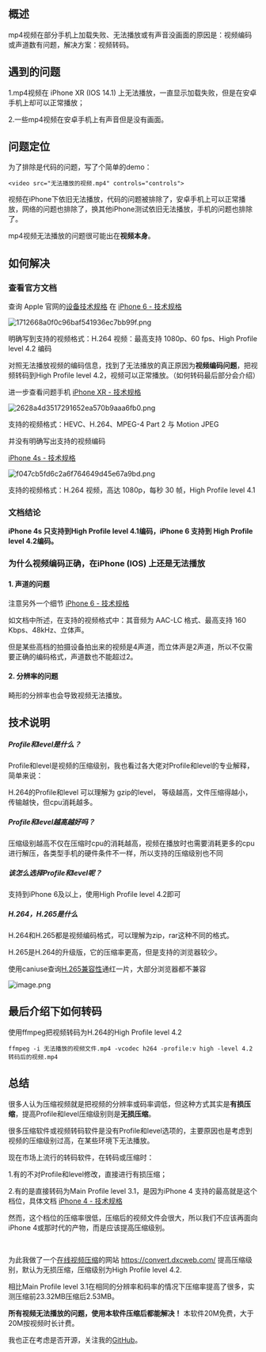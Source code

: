 ## 概述

mp4视频在部分手机上加载失败、无法播放或有声音没画面的原因是：视频编码或声道数有问题，解决方案：视频转码。

## 遇到的问题

1.mp4视频在 iPhone XR (IOS 14.1) 上无法播放，一直显示加载失败，但是在安卓手机上却可以正常播放；

2.一些mp4视频在安卓手机上有声音但是没有画面。

## 问题定位
为了排除是代码的问题，写了个简单的demo：

```
<video src="无法播放的视频.mp4" controls="controls">
```

视频在iPhone下依旧无法播放，代码的问题被排除了，安卓手机上可以正常播放，网络的问题也排除了，换其他iPhone测试依旧无法播放，手机的问题也排除了。

mp4视频无法播放的问题很可能出在**视频本身**。

## 如何解决
### 查看官方文档
查询 Apple 官网的[设备技术规格](https://support.apple.com/zh_CN/specs) 在 [iPhone 6 - 技术规格](https://https://support.apple.com/kb/SP705?viewlocale=zh_CN&locale=zh_CN)

![1712668a0f0c96baf541936ec7bb99f.png](https://upload-images.jianshu.io/upload_images/6765590-477a4a2dceaba2fc.png?imageMogr2/auto-orient/strip%7CimageView2/2/w/1240)


明确写到支持的视频格式：H.264 视频：最高支持 1080p、60 fps、High Profile level 4.2 编码

对照无法播放视频的编码信息，找到了无法播放的真正原因为**视频编码问题**，把视频转码到High Profile level 4.2，视频可以正常播放。（如何转码最后部分会介绍）

进一步查看问题手机 [iPhone XR - 技术规格](https://support.apple.com/kb/SP781?viewlocale=zh_CN&locale=zh_CN)

![2628a4d3517291652ea570b9aaa6fb0.png](https://upload-images.jianshu.io/upload_images/6765590-d8624e669377ae93.png?imageMogr2/auto-orient/strip%7CimageView2/2/w/1240)


支持的视频格式：HEVC、H.264、MPEG-4 Part 2 与 Motion JPEG

并没有明确写出支持的视频编码

[iPhone 4s - 技术规格](https://support.apple.com/kb/SP655?viewlocale=zh_CN&locale=zh_CN)

![f047cb5fd6c2a6f764649d45e67a9bd.png](https://upload-images.jianshu.io/upload_images/6765590-f986989483a34081.png?imageMogr2/auto-orient/strip%7CimageView2/2/w/1240)


支持的视频格式：H.264 视频，高达 1080p，每秒 30 帧，High Profile level 4.1

### 文档结论
**iPhone 4s 只支持到High Profile level 4.1编码，iPhone 6 支持到 High Profile level 4.2编码。**

### 为什么视频编码正确，在iPhone (IOS) 上还是无法播放

#### 1. 声道的问题

注意另外一个细节 [iPhone 6 - 技术规格](https://support.apple.com/kb/SP705?viewlocale=zh_CN&locale=zh_CN)  

如文档中所述，在支持的视频格式中：其音频为 AAC-LC 格式、最高支持 160 Kbps、48kHz、立体声。

但是某些高档的拍摄设备拍出来的视频是4声道，而立体声是2声道，所以不仅需要正确的编码格式，声道数也不能超过2。

#### 2. 分辨率的问题

 畸形的分辨率也会导致视频无法播放。


## 技术说明

##### Profile和level是什么？

Profile和level是视频的压缩级别，我也看过各大佬对Profile和level的专业解释，简单来说：

H.264的Profile和level 可以理解为 gzip的level， 等级越高，文件压缩得越小，传输越快，但cpu消耗越多。

##### Profile和level越高越好吗？

压缩级别越高不仅在压缩时cpu的消耗越高，视频在播放时也需要消耗更多的cpu进行解压，各类型手机的硬件条件不一样，所以支持的压缩级别也不同

##### 该怎么选择Profile和level呢？

支持到iPhone 6及以上，使用High Profile level 4.2即可

##### H.264，H.265是什么

H.264和H.265都是视频编码格式，可以理解为zip，rar这种不同的格式。

H.265是H.264的升级版，它的压缩率更高，但是支持的浏览器较少。

使用caniuse查询[H.265兼容性](https://caniuse.com/?search=h265)通红一片，大部分浏览器都不兼容

![image.png](https://upload-images.jianshu.io/upload_images/6765590-6c3f92e2e1263e51.png?imageMogr2/auto-orient/strip%7CimageView2/2/w/1240)


## 最后介绍下如何转码

使用ffmpeg把视频转码为H.264的High Profile level 4.2

```
ffmpeg -i 无法播放的视频文件.mp4 -vcodec h264 -profile:v high -level 4.2 转码后的视频.mp4
```

## 总结

很多人认为压缩视频就是把视频的分辨率或码率调低，但这种方式其实是**有损压缩**，提高Profile和level压缩级别则是**无损压缩**。

很多压缩软件或视频转码软件是没有Profile和level选项的，主要原因也是考虑到视频的压缩级别过高，在某些环境下无法播放。

现在市场上流行的转码软件，在转码或压缩时：

1.有的不对Profile和level修改，直接进行有损压缩；

2.有的是直接转码为Main Profile level 3.1，是因为iPhone 4 支持的最高就是这个档位，具体文档 [iPhone 4  - 技术规格](https://support.apple.com/kb/SP587?viewlocale=zh_CN&locale=zh_CN) 

然而，这个档位的压缩率很低，压缩后的视频文件会很大，所以我们不应该再面向iPhone 4或那时代的产物，而是应该提高压缩级别。

<br>

为此我做了一个[在线视频压缩](https://convert.dxcweb.com/)的网站 https://convert.dxcweb.com/ 提高压缩级别，默认为无损压缩，压缩级别为High Profile level 4.2.

相比Main Profile level 3.1在相同的分辨率和码率的情况下压缩率提高了很多，实测压缩前23.32MB压缩后2.53MB。
 
**所有视频无法播放的问题，使用本软件压缩后都能解决！** 本软件20M免费，大于20M按视频时长计费。

我也正在考虑是否开源，关注我的[GitHub](https://github.com/dxcweb)。
